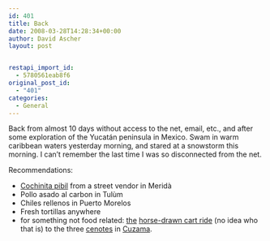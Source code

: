 ```yaml
---
id: 401
title: Back
date: 2008-03-28T14:28:34+00:00
author: David Ascher
layout: post


restapi_import_id:
  - 5780561eab8f6
original_post_id:
  - "401"
categories:
  - General
---
```

Back from almost 10 days without access to the net, email, etc., and after some exploration of the Yucatán peninsula in Mexico. Swam in warm caribbean waters yesterday morning, and stared at a snowstorm this morning. I can&#8217;t remember the last time I was so disconnected from the net.

Recommendations:

* [Cochinita pibil](http://flickr.com/photos/gabo/109538598/) from a street vendor in Meridà  
* Pollo asado al carbon in Tulùm  
* Chiles rellenos in Puerto Morelos  
* Fresh tortillas anywhere  
* for something not food related: [the](http://www.flickr.com/photos/12175340@N00/98825890/) [horse-drawn cart ride](http://www.youtube.com/watch?v=IgfQrvrbXHM&feature=related) (no idea who that is) to the three [cenotes](http://www.youtube.com/watch?v=injZBHOwwb0&feature=related) in [Cuzama](http://www.yucatantoday.com/destinations/eng-daytrip-cuzama.htm).